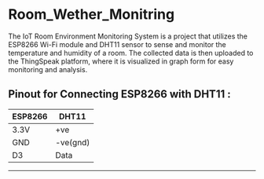 # Room_Wether_Monitring

The IoT Room Environment Monitoring System is a project that utilizes the ESP8266 Wi-Fi module and DHT11 sensor to sense and monitor the temperature and humidity of a room. The collected data is then uploaded to the ThingSpeak platform, where it is visualized in graph form for easy monitoring and analysis.

Pinout for Connecting ESP8266 with DHT11 :
-------------------------
|ESP8266   |     DHT11  |
|----------|------------|
|3.3V      |    +ve     |
|GND       | -ve(gnd)   |
|D3        |   Data     |
-------------------------
